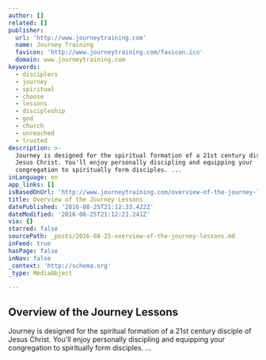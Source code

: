 ```yaml
---
author: []
related: []
publisher:
  url: 'http://www.journeytraining.com'
  name: Journey Training
  favicon: 'http://www.journeytraining.com/favicon.ico'
  domain: www.journeytraining.com
keywords:
  - disciplers
  - journey
  - spiritual
  - choose
  - lessons
  - discipleship
  - god
  - church
  - unreached
  - trusted
description: >-
  Journey is designed for the spiritual formation of a 21st century disciple of
  Jesus Christ. You'll enjoy personally discipling and equipping your
  congregation to spiritually form disciples. ...
inLanguage: en
app_links: []
isBasedOnUrl: 'http://www.journeytraining.com/overview-of-the-journey-lessons.html'
title: Overview of the Journey Lessons
datePublished: '2016-08-25T21:12:33.422Z'
dateModified: '2016-08-25T21:12:21.241Z'
via: {}
starred: false
sourcePath: _posts/2016-08-25-overview-of-the-journey-lessons.md
inFeed: true
hasPage: false
inNav: false
_context: 'http://schema.org'
_type: MediaObject

---
```

<article style=""><h1>Overview of the Journey Lessons</h1><p>Journey is designed for the spiritual formation of a 21st century disciple of Jesus Christ. You'll enjoy personally discipling and equipping your congregation to spiritually form disciples. ...</p></article>